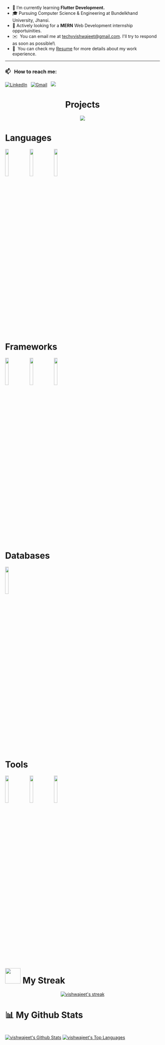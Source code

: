 - 🌱 I’m currently learning **Flutter Development.**
- 🎓 Pursuing Computer Science & Engineering at Bundelkhand University, Jhansi.
- 💼 Actively looking for a **MERN** Web Development internship opportuinities.
- ✉️ &nbsp;You can email me at techyvishwajeet@gmail.com. I'll try to respond as soon as possible!\
- 📄 &nbsp;You can check my [Resume](https://drive.google.com/file/d/1dqoSVMrKy0ZkqH1yYGNnPWY0CtPmyWAF/view?usp=sharing) for more details about my work experience.
   
<p align="left">
   
   -----
### 📫 &nbsp; How to reach me:
<a href="https://www.linkedin.com/in/techyvishwajeet/"><img alt="LinkedIn" src="https://img.shields.io/badge/linkedin%20-%230077B5.svg?&style=flat&logo=linkedin&logoColor=white"/></a> &nbsp;
<a href="mailto:techyvishwajeet@gmail.com"><img alt="Gmail" src="https://img.shields.io/badge/Gmail-D14836?style=flat&logo=gmail&logoColor=white" /></a> &nbsp;
<a href="https://leetcode.com/techyvishwajeet/"><img src="https://img.shields.io/badge/-LeetCode-E4405F?style=flat&logo=LeetCode&logoColor=white"/></a> &nbsp;
</p>

<h1 align="center">Projects</h1>
<div  align="center">
 
 <a href="https://github.com/vishwajeet112/parathawallah"><img src="https://github-readme-stats.vercel.app/api/pin/?username=vishwajeet112&repo=parathawallah&show_icons=true&theme=great-gatsby" > </a>
  
</div>


<h1/>Languages</h1>
    
<p align="left"> 
   <code><img width="15%" src="https://e7.pngegg.com/pngimages/707/18/png-clipart-the-c-programming-language-c-for-beginners-masters-computer-programming-leave-the-material-blue-angle.png"></code>
 <code><img width="15%" src="https://www.vectorlogo.zone/logos/python/python-ar21.svg"></code>
 <code><img width="15%" src="https://www.vectorlogo.zone/logos/java/java-ar21.svg"></code>
</p>

<h1/>Frameworks</h1>
    
<p align="left"> 
  <code><img width="15%" src="https://www.vectorlogo.zone/logos/reactjs/reactjs-ar21.svg"></code>
  <code><img width="15%" src="https://www.vectorlogo.zone/logos/flutterio/flutterio-ar21.svg"></code>
  <code><img width="15%" src="https://www.vectorlogo.zone/logos/nodejs/nodejs-ar21.svg"></code>
</p>

<h1/>Databases</h1>
    
<p align="left"> 
  <code><img width="15%" src="https://www.vectorlogo.zone/logos/mysql/mysql-ar21.svg"></code>
</p>
<h1/>Tools</h1>
    
<p align="left"> 
  <code><img width="15%" src="https://www.vectorlogo.zone/logos/figma/figma-ar21.svg"></code>
  <code><img width="15%" src="https://www.vectorlogo.zone/logos/getbootstrap/getbootstrap-ar21.svg"></code>
  <code><img width="15%" src="https://www.vectorlogo.zone/logos/git-scm/git-scm-ar21.svg"></code>
</p>


<h1/><img src="https://camo.githubusercontent.com/63371d36886ee658f5a97401f393e1ab1684b2fd3de674b8f5efc7d410b2a3d0/68747470733a2f2f6d656469612e67697068792e636f6d2f6d656469612f57556c706c634d704f43456d5447427442572f67697068792e676966" width="50px"/> My Streak</h1>
    
<p align="center">
    <a href="https://github.com/vishwajeet112/github-readme-streak-stats">
        <img title="🔥 Get streak stats for your profile at git.io/streak-stats" alt="vishwajeet's streak" src="https://github-readme-streak-stats.herokuapp.com/?user=vishwajeet112&theme=black-ice&hide_border=true&stroke=0000&background=060A0CD0"/>
    </a>
</p>


# 📊 My Github Stats

  <br/>
    <a href="https://github.com/vishwajeet112/github-readme-stats"><img alt="vishwajeet's Github Stats" src="https://github-readme-stats.vercel.app/api?username=vishwajeet112&show_icons=true&count_private=true&theme=react&hide_border=true&bg_color=0D1117" /></a>
  <a href="https://github.com/vishwajeet112/github-readme-stats"><img alt="vishwajeet's Top Languages" src="https://github-readme-stats.vercel.app/api/top-langs/?username=vishwajeet112&langs_count=8&count_private=true&layout=compact&theme=react&hide_border=true&bg_color=0D1117" /></a>

  <br/>
<br>

<br/>
<br>
